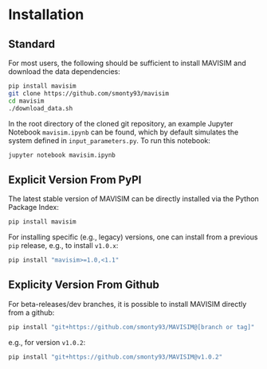 # Installation

## Standard
For most users, the following should be sufficient to install MAVISIM and download the data dependencies:
```bash
pip install mavisim
git clone https://github.com/smonty93/mavisim
cd mavisim
./download_data.sh
```

In the root directory of the cloned git repository, an example Jupyter Notebook `mavisim.ipynb` can be found, which by default simulates the system defined in `input_parameters.py`. To run this notebook:
```bash
jupyter notebook mavisim.ipynb
```

## Explicit Version From PyPI

The latest stable version of MAVISIM can be directly installed via the Python Package Index:
```bash
pip install mavisim
```
For installing specific (e.g., legacy) versions, one can install from a previous `pip` release, e.g., to install `v1.0.x`:
```bash
pip install "mavisim>=1.0,<1.1" 
```

## Explicity Version From Github
For beta-releases/dev branches, it is possible to install MAVISIM directly from a github:
```bash
pip install "git+https://github.com/smonty93/MAVISIM@[branch or tag]"
```
e.g., for version `v1.0.2`:
```bash
pip install "git+https://github.com/smonty93/MAVISIM@v1.0.2"
```
